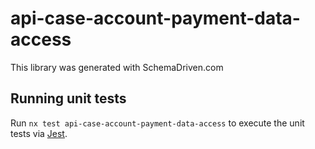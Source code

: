 
# api-case-account-payment-data-access

This library was generated with SchemaDriven.com

## Running unit tests

Run `nx test api-case-account-payment-data-access` to execute the unit tests via [Jest](https://jestjs.io).

